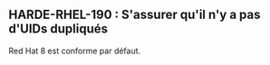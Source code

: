 ## HARDE-RHEL-190 : S'assurer qu'il n'y a pas d'UIDs dupliqués

Red Hat 8 est conforme par défaut.

